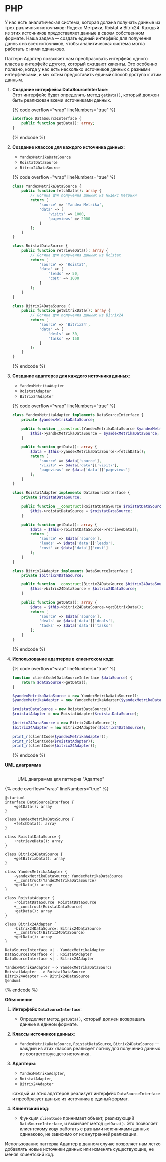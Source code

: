 # PHP

У нас есть аналитическая система, которая должна получать данные из трех различных источников: Яндекс Метрики, Roistat и Bitrix24. Каждый из этих источников предоставляет данные в своем собственном формате. Наша задача — создать единый интерфейс для получения данных из всех источников, чтобы аналитическая система могла работать с ними одинаково.

Паттерн Адаптер позволяет нам преобразовать интерфейс одного класса в интерфейс другого, который ожидают клиенты. Это особенно полезно, когда у нас есть несколько источников данных с разными интерфейсами, и мы хотим предоставить единый способ доступа к этим данным.

1.  **Создание интерфейса DataSourceInterface**:\
    Этот интерфейс будет определять метод `getData()`, который должен быть реализован всеми источниками данных.

    {% code overflow="wrap" lineNumbers="true" %}
    ```php
    interface DataSourceInterface {
        public function getData(): array;
    }
    ```
    {% endcode %}
2.  **Создание классов для каждого источника данных**:

    * `YandexMetrikaDataSource`
    * `RoistatDataSource`
    * `Bitrix24DataSource`

    {% code overflow="wrap" lineNumbers="true" %}
    ```php
    class YandexMetrikaDataSource {
        public function fetchData(): array {
            // Логика для получения данных из Яндекс Метрики
            return [
                'source' => 'Yandex Metrika',
                'data' => [
                    'visits' => 1000,
                    'pageviews' => 2000
                ]
            ];
        }
    }

    class RoistatDataSource {
        public function retrieveData(): array {
            // Логика для получения данных из Roistat
            return [
                'source' => 'Roistat',
                'data' => [
                    'leads' => 50,
                    'cost' => 1000
                ]
            ];
        }
    }

    class Bitrix24DataSource {
        public function getBitrixData(): array {
            // Логика для получения данных из Bitrix24
            return [
                'source' => 'Bitrix24',
                'data' => [
                    'deals' => 30,
                    'tasks' => 150
                ]
            ];
        }
    }
    ```
    {% endcode %}
3.  **Создание адаптеров для каждого источника данных**:

    * `YandexMetrikaAdapter`
    * `RoistatAdapter`
    * `Bitrix24Adapter`

    {% code overflow="wrap" lineNumbers="true" %}
    ```php
    class YandexMetrikaAdapter implements DataSourceInterface {
        private $yandexMetrikaDataSource;

        public function __construct(YandexMetrikaDataSource $yandexMetrikaDataSource) {
            $this->yandexMetrikaDataSource = $yandexMetrikaDataSource;
        }

        public function getData(): array {
            $data = $this->yandexMetrikaDataSource->fetchData();
            return [
                'source' => $data['source'],
                'visits' => $data['data']['visits'],
                'pageviews' => $data['data']['pageviews']
            ];
        }
    }

    class RoistatAdapter implements DataSourceInterface {
        private $roistatDataSource;

        public function __construct(RoistatDataSource $roistatDataSource) {
            $this->roistatDataSource = $roistatDataSource;
        }

        public function getData(): array {
            $data = $this->roistatDataSource->retrieveData();
            return [
                'source' => $data['source'],
                'leads' => $data['data']['leads'],
                'cost' => $data['data']['cost']
            ];
        }
    }

    class Bitrix24Adapter implements DataSourceInterface {
        private $bitrix24DataSource;

        public function __construct(Bitrix24DataSource $bitrix24DataSource) {
            $this->bitrix24DataSource = $bitrix24DataSource;
        }

        public function getData(): array {
            $data = $this->bitrix24DataSource->getBitrixData();
            return [
                'source' => $data['source'],
                'deals' => $data['data']['deals'],
                'tasks' => $data['data']['tasks']
            ];
        }
    }
    ```
    {% endcode %}
4.  **Использование адаптеров в клиентском коде**:

    {% code overflow="wrap" lineNumbers="true" %}
    ```php
    function clientCode(DataSourceInterface $dataSource) {
        return $dataSource->getData();
    }

    $yandexMetrikaDataSource = new YandexMetrikaDataSource();
    $yandexMetrikaAdapter = new YandexMetrikaAdapter($yandexMetrikaDataSource);

    $roistatDataSource = new RoistatDataSource();
    $roistatAdapter = new RoistatAdapter($roistatDataSource);

    $bitrix24DataSource = new Bitrix24DataSource();
    $bitrix24Adapter = new Bitrix24Adapter($bitrix24DataSource);

    print_r(clientCode($yandexMetrikaAdapter));
    print_r(clientCode($roistatAdapter));
    print_r(clientCode($bitrix24Adapter));
    ```
    {% endcode %}

**UML диаграмма**

<figure><img src="../../../../../.gitbook/assets/image (1) (1) (1) (1) (1).png" alt=""><figcaption><p>UML диаграмма для паттерна "Адаптер"</p></figcaption></figure>

{% code overflow="wrap" lineNumbers="true" %}
```plant-uml
@startuml
interface DataSourceInterface {
    +getData(): array
}

class YandexMetrikaDataSource {
    +fetchData(): array
}

class RoistatDataSource {
    +retrieveData(): array
}

class Bitrix24DataSource {
    +getBitrixData(): array
}

class YandexMetrikaAdapter {
    -yandexMetrikaDataSource: YandexMetrikaDataSource
    +__construct(YandexMetrikaDataSource)
    +getData(): array
}

class RoistatAdapter {
    -roistatDataSource: RoistatDataSource
    +__construct(RoistatDataSource)
    +getData(): array
}

class Bitrix24Adapter {
    -bitrix24DataSource: Bitrix24DataSource
    +__construct(Bitrix24DataSource)
    +getData(): array
}

DataSourceInterface <|.. YandexMetrikaAdapter
DataSourceInterface <|.. RoistatAdapter
DataSourceInterface <|.. Bitrix24Adapter

YandexMetrikaAdapter --> YandexMetrikaDataSource
RoistatAdapter --> RoistatDataSource
Bitrix24Adapter --> Bitrix24DataSource
@enduml
```
{% endcode %}

**Объяснение**

1. **Интерфейс `DataSourceInterface`**:
   * Определяет метод `getData()`, который должен возвращать данные в едином формате.
2. **Классы источников данных**:
   * `YandexMetrikaDataSource`, `RoistatDataSource`, `Bitrix24DataSource` — каждый из этих классов реализует логику для получения данных из соответствующего источника.
3.  **Адаптеры**:

    * `YandexMetrikaAdapter`,&#x20;
    * `RoistatAdapter`,&#x20;
    * `Bitrix24Adapter`&#x20;

    каждый из этих адаптеров реализует интерфейс `DataSourceInterface` и преобразует данные из источника в единый формат.
4. **Клиентский код**:
   * Функция `clientCode` принимает объект, реализующий `DataSourceInterface`, и вызывает метод `getData()`. Это позволяет клиентскому коду работать с разными источниками данных одинаково, не зависимо от их внутренней реализации.

Использование паттерна Адаптер в данном случае позволяет нам легко добавлять новые источники данных или изменять существующие, не меняя клиентский код.
